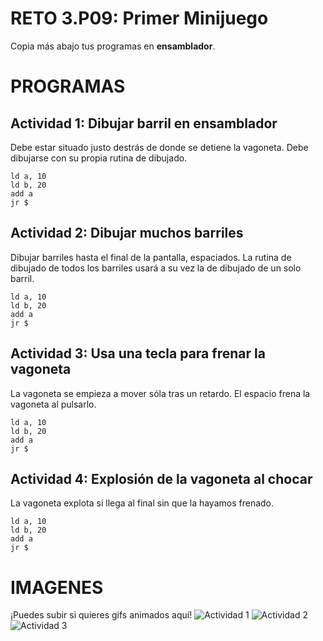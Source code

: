 # RETO 3.P09: Primer Minijuego
Copia más abajo tus programas en **ensamblador**.

# PROGRAMAS

## Actividad 1: Dibujar barril en ensamblador
Debe estar situado justo destrás de donde se detiene la vagoneta.
Debe dibujarse con su propia rutina de dibujado.
```
ld a, 10
ld b, 20
add a
jr $
```

## Actividad 2: Dibujar muchos barriles 
Dibujar barriles hasta el final de la pantalla, espaciados.
La rutina de dibujado de todos los barriles usará a su vez la de dibujado de un solo barril.
```
ld a, 10
ld b, 20
add a
jr $

```

## Actividad 3: Usa una tecla para frenar la vagoneta
La vagoneta se empieza a mover sóla tras un retardo.
El espacio frena la vagoneta al pulsarlo.
```
ld a, 10
ld b, 20
add a
jr $

```

## Actividad 4: Explosión de la vagoneta al chocar
La vagoneta explota si llega al final sin que la hayamos frenado.
```
ld a, 10
ld b, 20
add a
jr $

```

# IMAGENES
¡Puedes subir si quieres gifs animados aquí!
![Actividad 1](/tuimagen1.gif)
![Actividad 2](/tuimagen2.gif)
![Actividad 3](/tuimagen3.gif)
